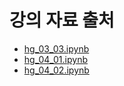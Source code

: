 # 강의 자료 출처
- [hg_03_03.ipynb](https://github.com/k2moon/ml-hg/blob/main/hg_03_03.ipynb)
- [hg_04_01.ipynb](https://github.com/k2moon/ml-hg/blob/main/hg_04_01.ipynb)
- [hg_04_02.ipynb](https://github.com/k2moon/ml-hg/blob/main/hg_04_02.ipynb)
